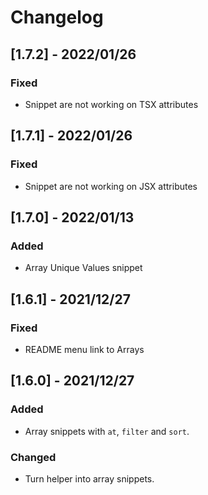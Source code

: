 # Changelog

<!-- http://keepachangelog.com/en/1.0.0/
Added       for new features.
Changed     for changes in existing functionality.
Deprecated  for once-stable features removed in upcoming releases.
Removed     for deprecated features removed in this release.
Fixed       for any bug fixes.
Security    to invite users to upgrade in case of vulnerabilities.
-->

## [1.7.2] - 2022/01/26

### Fixed

- Snippet are not working on TSX attributes

## [1.7.1] - 2022/01/26

### Fixed

- Snippet are not working on JSX attributes

## [1.7.0] - 2022/01/13

### Added

- Array Unique Values snippet

## [1.6.1] - 2021/12/27

### Fixed

- README menu link to Arrays

## [1.6.0] - 2021/12/27

### Added

- Array snippets with `at`, `filter` and `sort`.

### Changed

- Turn helper into array snippets.
